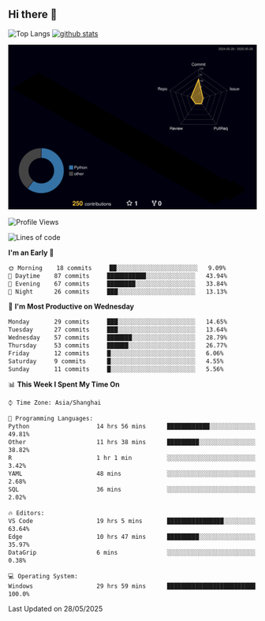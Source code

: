 ## Hi there 👋
<p align="left"> 
  <img alt="Top Langs" height="150px" src="https://github-readme-stats.vercel.app/api/top-langs/?username=Sierraki&layout=compact&show_icons=true&theme=onedark" />
  <a href="https://github.com/Sierraki/LC_Solve">
   <img alt="github stats"height="150px"  src="https://github-readme-stats.vercel.app/api/pin/?username=Sierraki&repo=LC_Solve&theme=onedark&show_icons=true" />
  </a>

![](./profile-3d-contrib/profile-night-rainbow.svg)

<!--START_SECTION:waka-->
![Profile Views](http://img.shields.io/badge/Profile%20Views-1-blue)

![Lines of code](https://img.shields.io/badge/From%20Hello%20World%20I%27ve%20Written-1464%20lines%20of%20code-blue)

**I'm an Early 🐤** 

```text
🌞 Morning    18 commits     ██░░░░░░░░░░░░░░░░░░░░░░░   9.09% 
🌆 Daytime    87 commits     ███████████░░░░░░░░░░░░░░   43.94% 
🌃 Evening    67 commits     ████████░░░░░░░░░░░░░░░░░   33.84% 
🌙 Night      26 commits     ███░░░░░░░░░░░░░░░░░░░░░░   13.13%

```
📅 **I'm Most Productive on Wednesday** 

```text
Monday       29 commits     ███░░░░░░░░░░░░░░░░░░░░░░   14.65% 
Tuesday      27 commits     ███░░░░░░░░░░░░░░░░░░░░░░   13.64% 
Wednesday    57 commits     ███████░░░░░░░░░░░░░░░░░░   28.79% 
Thursday     53 commits     ██████░░░░░░░░░░░░░░░░░░░   26.77% 
Friday       12 commits     █░░░░░░░░░░░░░░░░░░░░░░░░   6.06% 
Saturday     9 commits      █░░░░░░░░░░░░░░░░░░░░░░░░   4.55% 
Sunday       11 commits     █░░░░░░░░░░░░░░░░░░░░░░░░   5.56%

```


📊 **This Week I Spent My Time On** 

```text
⌚︎ Time Zone: Asia/Shanghai

💬 Programming Languages: 
Python                   14 hrs 56 mins      ████████████░░░░░░░░░░░░░   49.81% 
Other                    11 hrs 38 mins      █████████░░░░░░░░░░░░░░░░   38.82% 
R                        1 hr 1 min          ░░░░░░░░░░░░░░░░░░░░░░░░░   3.42% 
YAML                     48 mins             ░░░░░░░░░░░░░░░░░░░░░░░░░   2.68% 
SQL                      36 mins             ░░░░░░░░░░░░░░░░░░░░░░░░░   2.02%

🔥 Editors: 
VS Code                  19 hrs 5 mins       ████████████████░░░░░░░░░   63.64% 
Edge                     10 hrs 47 mins      █████████░░░░░░░░░░░░░░░░   35.97% 
DataGrip                 6 mins              ░░░░░░░░░░░░░░░░░░░░░░░░░   0.38%

💻 Operating System: 
Windows                  29 hrs 59 mins      █████████████████████████   100.0%

```


 Last Updated on 28/05/2025
<!--END_SECTION:waka-->
